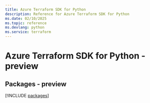 ```yaml
---
title: Azure Terraform SDK for Python
description: Reference for Azure Terraform SDK for Python
ms.date: 02/10/2025
ms.topic: reference
ms.devlang: python
ms.service: terraform
---
```

# Azure Terraform SDK for Python - preview
## Packages - preview
[!INCLUDE [packages](terraform-index.md)]